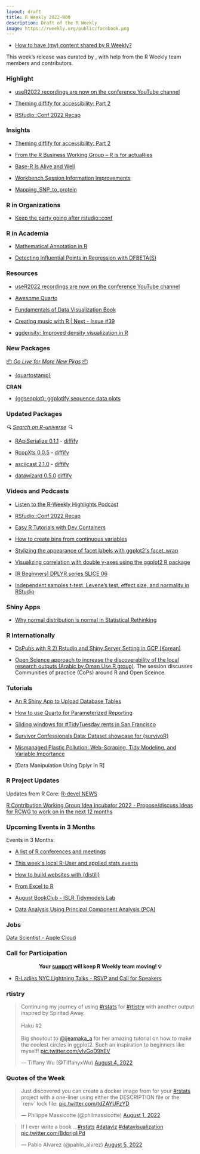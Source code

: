 ```yaml
---
layout: draft
title: R Weekly 2022-W00
description: Draft of the R Weekly
image: https://rweekly.org/public/facebook.png
---
```



+ [How to have (my) content shared by R Weekly?](https://github.com/rweekly/rweekly.org#how-to-have-my-content-shared-by-r-weekly)

This week’s release was curated by [](), with help from the R Weekly team members and contributors.



###  Highlight


- [useR2022 recordings are now on the conference YouTube channel](https://www.youtube.com/channel/UCv_a9ZGZOH588wUZHZl6T_g/playlists)

- [Theming diffify for accessibility: Part 2](https://www.jumpingrivers.com/blog/theming-diffify-accessibility-2/)

- [RStudio::Conf 2022 Recap](https://www.youtube.com/watch?v=_sQGiu4fWqc)

### Insights

- [Theming diffify for accessibility: Part 2](https://www.jumpingrivers.com/blog/theming-diffify-accessibility-2/)

+ [From the R Business Working Group – R is for actuaRies](https://www.r-consortium.org/blog/2022/08/03/from-the-r-business-working-group-r-is-for-actuaries)

+ [Base-R Is Alive and Well](https://matloff.wordpress.com/2022/08/06/base-r-is-alive-and-well/)

+ [Workbench Session Information Improvements](https://www.rstudio.com/blog/homepage-session-information-improvements/)

+ [Mapping_SNP_to_protein](https://github.com/Close-your-eyes/Mapping_SNP_to_protein)


###  R in Organizations

+ [Keep the party going after rstudio::conf](https://www.rstudio.com/blog/rstudio-community-monthly-events-roundup-august-2022/)

###  R in Academia

+ [Mathematical Annotation in R](https://data.library.virginia.edu/mathematical-annotation-in-r/)

+ [Detecting Influential Points in Regression with DFBETA(S)](https://data.library.virginia.edu/detecting-influential-points-in-regression-with-dfbetas/)

###  Resources

- [useR2022 recordings are now on the conference YouTube channel](https://www.youtube.com/channel/UCv_a9ZGZOH588wUZHZl6T_g/playlists)

- [Awesome Quarto](https://github.com/mcanouil/awesome-quarto)

- [Fundamentals of Data Visualization Book](https://clauswilke.com/dataviz/)

+ [Creating music with R | Next - Issue #39](https://www.getrevue.co/profile/harshbutjust/issues/creating-music-with-r-next-issue-39-1256602)

+ [ggdensity: Improved density visualization in R](https://jamesotto852.github.io/JSM-2022/#/)

###  New Packages

<p class="added-hostname"><a href="https://rweekly.org/live" target="_blank" class="externalLink">📦 <i>Go Live for More New Pkgs</i> 📦</a></p>

- [{quartostamp}](https://github.com/matt-dray/quartostamp)

**CRAN**

- [{ggseqplot}: ggplotify sequence data plots](https://github.com/maraab23/ggseqplot/)

### Updated Packages

<i>🔍 [Search on R-universe](https://r-universe.dev/search/) 🔍</i>

+ [RApiSerialize 0.1.1](http://dirk.eddelbuettel.com/blog/2022/08/07#rapiserialize_0.1.1) - [diffify](https://diffify.com/R/RApiSerialize/0.1.0/0.1.1)

+ [RcppXts 0.0.5](http://dirk.eddelbuettel.com/blog/2022/08/05#rcppxts_0.0.5) - [diffify](https://diffify.com/R/RcppXts/0.0.4/0.0.5)

+ [asciicast 2.1.0](https://github.com/r-lib/asciicast) - [diffify](https://diffify.com/R/asciicast/2.0.0/2.1.0)

+ [datawizard 0.5.0](https://github.com/easystats/datawizard/) [diffify](https://diffify.com/R/datawizard/0.4.1/0.5.0)

###  Videos and Podcasts

* [Listen to the R-Weekly Highlights Podcast](https://rweekly.fireside.fm/)

* [RStudio::Conf 2022 Recap](https://www.youtube.com/watch?v=_sQGiu4fWqc)

+ [Easy R Tutorials with Dev Containers](https://blog.revolutionanalytics.com/2022/08/dev-containers-for-r.html)

+ [How to create bins from continuous variables](https://www.youtube.com/watch?v=1vqpZH6bWYo)

+ [Stylizing the appearance of facet labels with ggplot2's facet_wrap](https://www.youtube.com/watch?v=v1hTB2b_YkE)

+ [Visualizing correlation with double y-axes using the ggplot2 R package](https://www.youtube.com/watch?v=ir-NMcrYD-I)

+ [[R Beginners] DPLYR series SLICE 06](https://www.youtube.com/watch?v=AbSz6cXKqz8)

+ [Independent samples t-test, Levene’s test, effect size, and normality in RStudio](https://www.youtube.com/watch?v=6PkCu6LhLBg)


### Shiny Apps

- [Why normal distribution is normal in Statistical Rethinking](https://ramikrispin.github.io/shinyelive/)

### R Internationally

- [DsPubs with R 2) Rstudio and Shiny Server Setting in GCP (Korean)](https://www.youtube.com/watch?v=60wUhkj2vdY)

- [Open Science approach to increase the discoverability of the local research outputs (Arabic by Oman Use R group)](https://www.youtube.com/watch?v=tF52ck_-9DU&t=110s). The session discusses Communities of practice (CoPs) around R and Open Sceince.

###  Tutorials

- [An R Shiny App to Upload Database Tables](https://medium.com/@mcodrescu/an-r-shiny-app-to-upload-database-tables-95accc75de5)

- [How to use Quarto for Parameterized Reporting](https://www.mm218.dev/posts/2022-08-04-how-to-use-quarto-for-parameterized-reporting/)

+ [Sliding windows for #TidyTuesday rents in San Francisco](https://juliasilge.com/blog/sf-rent/)

+ [Survivor Confessionals Data: Dataset showcase for {survivoR}](http://gradientdescending.com/survivor-confessionals-data-dataset-showcase-for-survivor/?utm_source=rss&utm_medium=rss&utm_campaign=survivor-confessionals-data-dataset-showcase-for-survivor)

+ [Mismanaged Plastic Pollution: Web-Scraping, Tidy Modeling, and Variable Importance](https://datageeek.com/2022/07/29/comparing-plastic-pollution-modeling-with-tidymodels-and-variable-importance/)

+ [Data Manipulation Using Dplyr In R]

<!--<div class="post-more-begin></div><div class="post-more-end"></div>-->

###  R Project Updates

Updates from R Core: [R-devel NEWS](http://developer.r-project.org/blosxom.cgi/R-devel/NEWS)

[R Contribution Working Group Idea Incubator 2022 - Propose/discuss ideas for RCWG to work on in the next 12 months](https://github.com/r-devel/rcontribution/blob/main/ideas_incubator.md)

###  Upcoming Events in 3 Months

Events in 3 Months:

+ [A list of R conferences and meetings](https://jumpingrivers.github.io/meetingsR/events.html)

+ [This week's local R-User and applied stats events](https://community.rstudio.com/c/irl)

+ [How to build websites with {distill}](https://www.meetup.com/oman-r-user/events/287473261/?_xtd=gqFyqTI5MjQyMDY2OaFwo2FwaQ&from=ref)

+ [From Excel to R](https://www.meetup.com/rladies-gaborone/events/286104389/)

+ [August BookClub - ISLR Tidymodels Lab](https://www.meetup.com/rladies-philly/events/287082225/)
 
+ [Data Analysis Using Principal Component Analysis (PCA)](https://www.meetup.com/rladies-chennai/events/287181350/)
 

### Jobs

[Data Scientist - Apple Cloud](https://jobs.apple.com/en-us/details/200400071/data-scientist-apple-cloud-services-r-programming)


###  Call for Participation

<p class="hide-support added-hostname support-rweekly" style="text-align: center;font-weight: bold;">Your <a class="non-visited externalLink" href="https://www.patreon.com/rweekly" onclick="pas(this)">support</a> will keep R Weekly team moving! 💡</p>

+ [R-Ladies NYC Lightning Talks - RSVP and Call for Speakers](https://www.meetup.com/rladies-newyork/events/287520144/)


### rtistry

<blockquote class="twitter-tweet"><p lang="en" dir="ltr">Continuing my journey of using <a href="https://twitter.com/hashtag/rstats?src=hash&amp;ref_src=twsrc%5Etfw">#rstats</a> for <a href="https://twitter.com/hashtag/rtistry?src=hash&amp;ref_src=twsrc%5Etfw">#rtistry</a> with another output inspired by Spirited Away.<br><br>Haku #2<br><br>Big shoutout to <a href="https://twitter.com/ijeamaka_a?ref_src=twsrc%5Etfw">@ijeamaka_a</a> for her amazing tutorial on how to make the coolest circles in ggplot2. Such an inspiration to beginners like myself! <a href="https://t.co/vIvGoD9hEV">pic.twitter.com/vIvGoD9hEV</a></p>&mdash; Tiffany Wu (@TiffanyxWu) <a href="https://twitter.com/TiffanyxWu/status/1555164692770955264?ref_src=twsrc%5Etfw">August 4, 2022</a></blockquote> <script async src="https://platform.twitter.com/widgets.js" charset="utf-8"></script>

###  Quotes of the Week

<blockquote class="twitter-tweet"><p lang="en" dir="ltr">Just discovered you can create a docker image from for your <a href="https://twitter.com/hashtag/rstats?src=hash&amp;ref_src=twsrc%5Etfw">#rstats</a> project with a one-liner using either the DESCRIPTION file or the `renv` lock file: <a href="https://t.co/tdZAYUFzYD">pic.twitter.com/tdZAYUFzYD</a></p>&mdash; Philippe Massicotte (@philmassicotte) <a href="https://twitter.com/philmassicotte/status/1554063172381954051?ref_src=twsrc%5Etfw">August 1, 2022</a></blockquote> <script async src="https://platform.twitter.com/widgets.js" charset="utf-8"></script>

<blockquote class="twitter-tweet"><p lang="en" dir="ltr">If I ever write a book ...<a href="https://twitter.com/hashtag/rstats?src=hash&amp;ref_src=twsrc%5Etfw">#rstats</a> <a href="https://twitter.com/hashtag/dataviz?src=hash&amp;ref_src=twsrc%5Etfw">#dataviz</a> <a href="https://twitter.com/hashtag/datavisualization?src=hash&amp;ref_src=twsrc%5Etfw">#datavisualization</a> <a href="https://t.co/BdprjqIiPd">pic.twitter.com/BdprjqIiPd</a></p>&mdash; Pablo Alvarez (@pablo_alvrez) <a href="https://twitter.com/pablo_alvrez/status/1555539596749979649?ref_src=twsrc%5Etfw">August 5, 2022</a></blockquote> <script async src="https://platform.twitter.com/widgets.js" charset="utf-8"></script>
